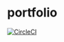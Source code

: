 # portfolio

[![CircleCI](https://circleci.com/gh/botond-veress/portfolio.svg?style=svg)](https://circleci.com/gh/botond-veress/portfolio)
